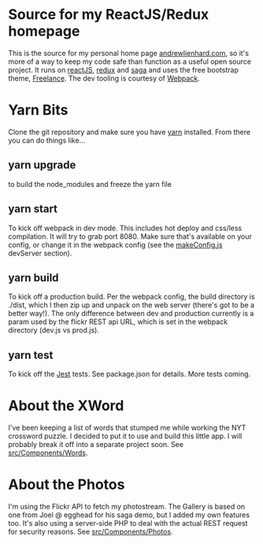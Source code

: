 # Source for my ReactJS/Redux homepage
This is the source for my personal home page [andrewlienhard.com](http://andrewlienhard.com), so it's more of a way to keep my code safe than function as a useful open source project. It runs on [reactJS](https://facebook.github.io/react/), [redux](http://redux.js.org/) and [saga](https://redux-saga.github.io/redux-saga/docs/introduction/BeginnerTutorial.html) and uses the free bootstrap theme, [Freelance](https://startbootstrap.com/). The dev tooling is courtesy of [Webpack](https://webpack.github.io/).

# Yarn Bits
Clone the git repository and make sure you have [yarn](https://yarnpkg.com/en/) installed. From there you can do things like...

## yarn upgrade
to build the node_modules and freeze the yarn file

## yarn start 
To kick off webpack in dev mode. This includes hot deploy and css/less compilation. It will try to grab port 8080. Make sure that's available on your config, or change it in the webpack config (see the [makeConfig.js](https://github.com/alienintheheights/homepage/blob/master/webpack/makeConfig.js) devServer section).

## yarn build 
To kick off a production build. Per the webpack config, the build directory is ./dist, which I then zip up and unpack on the web server (there's got to be a better way!). The only difference between dev and production currently is a param used by the flickr REST api URL, which is set in the webpack directory (dev.js vs prod.js). 

## yarn test
To kick off the [Jest](https://facebook.github.io/jest/) tests. See package.json for details. More tests coming.

# About the XWord
I've been keeping a list of words that stumped me while working the NYT crossword puzzle. I decided to put it to use and build this little app. I will probably break it off into a separate project soon. See [src/Components/Words](https://github.com/alienintheheights/homepage/tree/master/src/Components/Words).

# About the Photos
I'm using the Flickr API to fetch my photostream. The Gallery is based on one from Joel @ egghead for his saga demo, but I added my own features too. It's also using a server-side PHP to deal with the actual REST request for security reasons. See [src/Components/Photos](https://github.com/alienintheheights/homepage/tree/master/src/Components/Photos).


